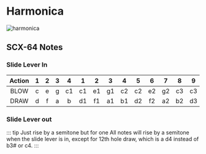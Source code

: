 # Harmonica

![harmonica](/images/harmonica.webp)

## SCX-64 Notes

### Slide Lever In

|Action|1|2|3|4|1|2|3|4|5|6|7|8|9|10|11|12|
|:---:|:---:|:---:|:---:|:---:|:---:|:---:|:---:|:---:|:---:|:---:|:---:|:---:|:---:|:---:|:---:|:---:|
|BLOW|c|e|g|c1|c1|e1|g1|c2|c2|e2|g2|c3|c3|e3|g3|c4|
|DRAW|d|f|a|b|d1|f1|a1|b1|d2|f2|a2|b2|d3|f3|a3|b3|

### Slide Lever out

::: tip Just rise by a semitone but for one
All notes will rise by a semitone when the slide lever is in, except for 12th hole draw, which is a d4 instead of b3# or c4.
:::

